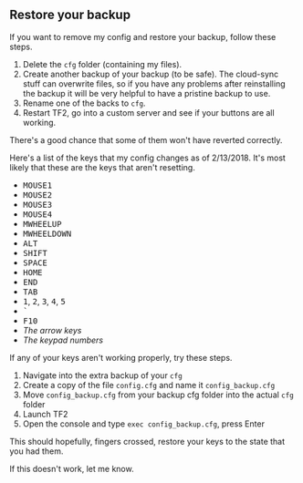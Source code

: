 ## Restore your backup

If you want to remove my config and restore your backup, follow these steps.

1. Delete the `cfg` folder (containing my files).
1. Create another backup of your backup (to be safe). The cloud-sync stuff can overwrite files, so if you have any problems after reinstalling the backup it will be very helpful to have a pristine backup to use.
1. Rename one of the backs to `cfg`.
1. Restart TF2, go into a custom server and see if your buttons are all working.

There's a good chance that some of them won't have reverted correctly.

Here's a list of the keys that my config changes as of 2/13/2018. It's most likely that these are the keys that aren't resetting.

* <kbd>MOUSE1</kbd>
* <kbd>MOUSE2</kbd>
* <kbd>MOUSE3</kbd>
* <kbd>MOUSE4</kbd>
* <kbd>MWHEELUP</kbd>
* <kbd>MWHEELDOWN</kbd>
* <kbd>ALT</kbd>
* <kbd>SHIFT</kbd>
* <kbd>SPACE</kbd>
* <kbd>HOME</kbd>
* <kbd>END</kbd>
* <kbd>TAB</kbd>
* <kbd>1</kbd>, <kbd>2</kbd>, <kbd>3</kbd>, <kbd>4</kbd>, <kbd>5</kbd>
* <kbd>`</kbd>
* <kbd>F10</kbd>
* _The arrow keys_
* _The keypad numbers_

If any of your keys aren't working properly, try these steps.

1. Navigate into the extra backup of your `cfg`
1. Create a copy of the file `config.cfg` and name it `config_backup.cfg`
1. Move `config_backup.cfg` from your backup cfg folder into the actual `cfg` folder
1. Launch TF2
1. Open the console and type `exec config_backup.cfg`, press Enter

This should hopefully, fingers crossed, restore your keys to the state that you had them.

If this doesn't work, let me know.
